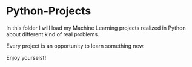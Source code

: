 # Python-Projects
In this folder I will load my Machine Learning projects realized in Python about different kind of real problems.

Every project is an opportunity to learn something new.

Enjoy yourselsf!
